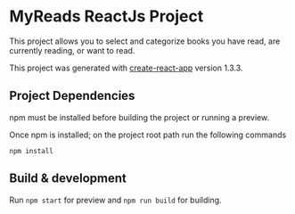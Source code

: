 # MyReads ReactJs Project
This project allows you to select and categorize books you have read,
are currently reading, or want to read.


This project was generated with [create-react-app](https://github.com/facebookincubator/create-react-app)
version 1.3.3.

## Project Dependencies
npm must be installed before building the project or running a preview.

Once npm is installed; on the project root path run the following commands
```
npm install
```

## Build & development

Run `npm start` for preview and `npm run build` for building.
 
